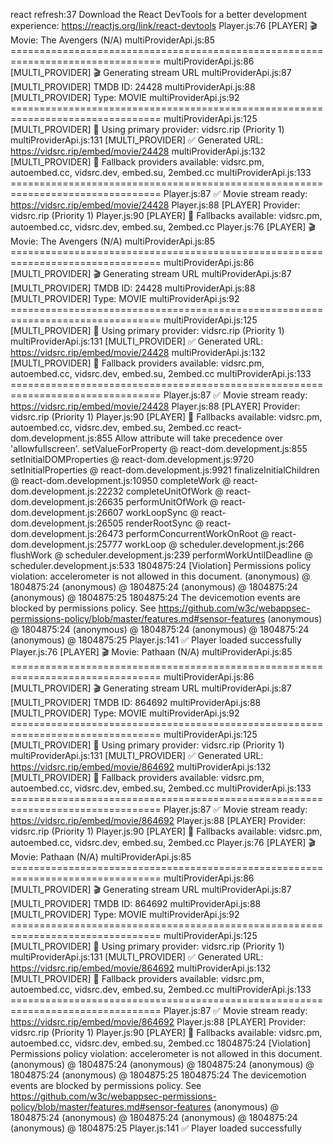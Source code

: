 react refresh:37 Download the React DevTools for a better development experience: https://reactjs.org/link/react-devtools
Player.js:76 [PLAYER] 🎬 Movie: The Avengers (N/A)
multiProviderApi.js:85 ================================================================================
multiProviderApi.js:86 [MULTI_PROVIDER] 🎬 Generating stream URL
multiProviderApi.js:87 [MULTI_PROVIDER] TMDB ID: 24428
multiProviderApi.js:88 [MULTI_PROVIDER] Type: MOVIE
multiProviderApi.js:92 ================================================================================
multiProviderApi.js:125 [MULTI_PROVIDER] 🌟 Using primary provider: vidsrc.rip (Priority 1)
multiProviderApi.js:131 [MULTI_PROVIDER] ✅ Generated URL: https://vidsrc.rip/embed/movie/24428
multiProviderApi.js:132 [MULTI_PROVIDER] 🔄 Fallback providers available: vidsrc.pm, autoembed.cc, vidsrc.dev, embed.su, 2embed.cc
multiProviderApi.js:133 ================================================================================
Player.js:87 ✅ Movie stream ready: https://vidsrc.rip/embed/movie/24428
Player.js:88 [PLAYER] Provider: vidsrc.rip (Priority 1)
Player.js:90 [PLAYER] 🔄 Fallbacks available: vidsrc.pm, autoembed.cc, vidsrc.dev, embed.su, 2embed.cc
Player.js:76 [PLAYER] 🎬 Movie: The Avengers (N/A)
multiProviderApi.js:85 ================================================================================
multiProviderApi.js:86 [MULTI_PROVIDER] 🎬 Generating stream URL
multiProviderApi.js:87 [MULTI_PROVIDER] TMDB ID: 24428
multiProviderApi.js:88 [MULTI_PROVIDER] Type: MOVIE
multiProviderApi.js:92 ================================================================================
multiProviderApi.js:125 [MULTI_PROVIDER] 🌟 Using primary provider: vidsrc.rip (Priority 1)
multiProviderApi.js:131 [MULTI_PROVIDER] ✅ Generated URL: https://vidsrc.rip/embed/movie/24428
multiProviderApi.js:132 [MULTI_PROVIDER] 🔄 Fallback providers available: vidsrc.pm, autoembed.cc, vidsrc.dev, embed.su, 2embed.cc
multiProviderApi.js:133 ================================================================================
Player.js:87 ✅ Movie stream ready: https://vidsrc.rip/embed/movie/24428
Player.js:88 [PLAYER] Provider: vidsrc.rip (Priority 1)
Player.js:90 [PLAYER] 🔄 Fallbacks available: vidsrc.pm, autoembed.cc, vidsrc.dev, embed.su, 2embed.cc
react-dom.development.js:855 Allow attribute will take precedence over 'allowfullscreen'.
setValueForProperty @ react-dom.development.js:855
setInitialDOMProperties @ react-dom.development.js:9720
setInitialProperties @ react-dom.development.js:9921
finalizeInitialChildren @ react-dom.development.js:10950
completeWork @ react-dom.development.js:22232
completeUnitOfWork @ react-dom.development.js:26635
performUnitOfWork @ react-dom.development.js:26607
workLoopSync @ react-dom.development.js:26505
renderRootSync @ react-dom.development.js:26473
performConcurrentWorkOnRoot @ react-dom.development.js:25777
workLoop @ scheduler.development.js:266
flushWork @ scheduler.development.js:239
performWorkUntilDeadline @ scheduler.development.js:533
1804875:24 [Violation] Permissions policy violation: accelerometer is not allowed in this document.
(anonymous) @ 1804875:24
(anonymous) @ 1804875:24
(anonymous) @ 1804875:24
(anonymous) @ 1804875:25
1804875:24 The devicemotion events are blocked by permissions policy. See https://github.com/w3c/webappsec-permissions-policy/blob/master/features.md#sensor-features
(anonymous) @ 1804875:24
(anonymous) @ 1804875:24
(anonymous) @ 1804875:24
(anonymous) @ 1804875:25
Player.js:141 ✅ Player loaded successfully
Player.js:76 [PLAYER] 🎬 Movie: Pathaan (N/A)
multiProviderApi.js:85 ================================================================================
multiProviderApi.js:86 [MULTI_PROVIDER] 🎬 Generating stream URL
multiProviderApi.js:87 [MULTI_PROVIDER] TMDB ID: 864692
multiProviderApi.js:88 [MULTI_PROVIDER] Type: MOVIE
multiProviderApi.js:92 ================================================================================
multiProviderApi.js:125 [MULTI_PROVIDER] 🌟 Using primary provider: vidsrc.rip (Priority 1)
multiProviderApi.js:131 [MULTI_PROVIDER] ✅ Generated URL: https://vidsrc.rip/embed/movie/864692
multiProviderApi.js:132 [MULTI_PROVIDER] 🔄 Fallback providers available: vidsrc.pm, autoembed.cc, vidsrc.dev, embed.su, 2embed.cc
multiProviderApi.js:133 ================================================================================
Player.js:87 ✅ Movie stream ready: https://vidsrc.rip/embed/movie/864692
Player.js:88 [PLAYER] Provider: vidsrc.rip (Priority 1)
Player.js:90 [PLAYER] 🔄 Fallbacks available: vidsrc.pm, autoembed.cc, vidsrc.dev, embed.su, 2embed.cc
Player.js:76 [PLAYER] 🎬 Movie: Pathaan (N/A)
multiProviderApi.js:85 ================================================================================
multiProviderApi.js:86 [MULTI_PROVIDER] 🎬 Generating stream URL
multiProviderApi.js:87 [MULTI_PROVIDER] TMDB ID: 864692
multiProviderApi.js:88 [MULTI_PROVIDER] Type: MOVIE
multiProviderApi.js:92 ================================================================================
multiProviderApi.js:125 [MULTI_PROVIDER] 🌟 Using primary provider: vidsrc.rip (Priority 1)
multiProviderApi.js:131 [MULTI_PROVIDER] ✅ Generated URL: https://vidsrc.rip/embed/movie/864692
multiProviderApi.js:132 [MULTI_PROVIDER] 🔄 Fallback providers available: vidsrc.pm, autoembed.cc, vidsrc.dev, embed.su, 2embed.cc
multiProviderApi.js:133 ================================================================================
Player.js:87 ✅ Movie stream ready: https://vidsrc.rip/embed/movie/864692
Player.js:88 [PLAYER] Provider: vidsrc.rip (Priority 1)
Player.js:90 [PLAYER] 🔄 Fallbacks available: vidsrc.pm, autoembed.cc, vidsrc.dev, embed.su, 2embed.cc
1804875:24 [Violation] Permissions policy violation: accelerometer is not allowed in this document.
(anonymous) @ 1804875:24
(anonymous) @ 1804875:24
(anonymous) @ 1804875:24
(anonymous) @ 1804875:25
1804875:24 The devicemotion events are blocked by permissions policy. See https://github.com/w3c/webappsec-permissions-policy/blob/master/features.md#sensor-features
(anonymous) @ 1804875:24
(anonymous) @ 1804875:24
(anonymous) @ 1804875:24
(anonymous) @ 1804875:25
Player.js:141 ✅ Player loaded successfully
